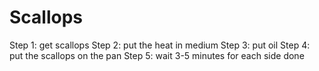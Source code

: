 # Scallops
Step 1: get scallops
Step 2: put the heat in medium
Step 3: put oil
Step 4: put the scallops on the pan
Step 5: wait 3-5 minutes for each side
done
